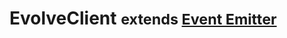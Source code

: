 <h1>EvolveClient <small>extends <a href="https://nodejs.org/api/events.html#events_class_eventemitter" target="_blank">Event Emitter</a></small></h1>
